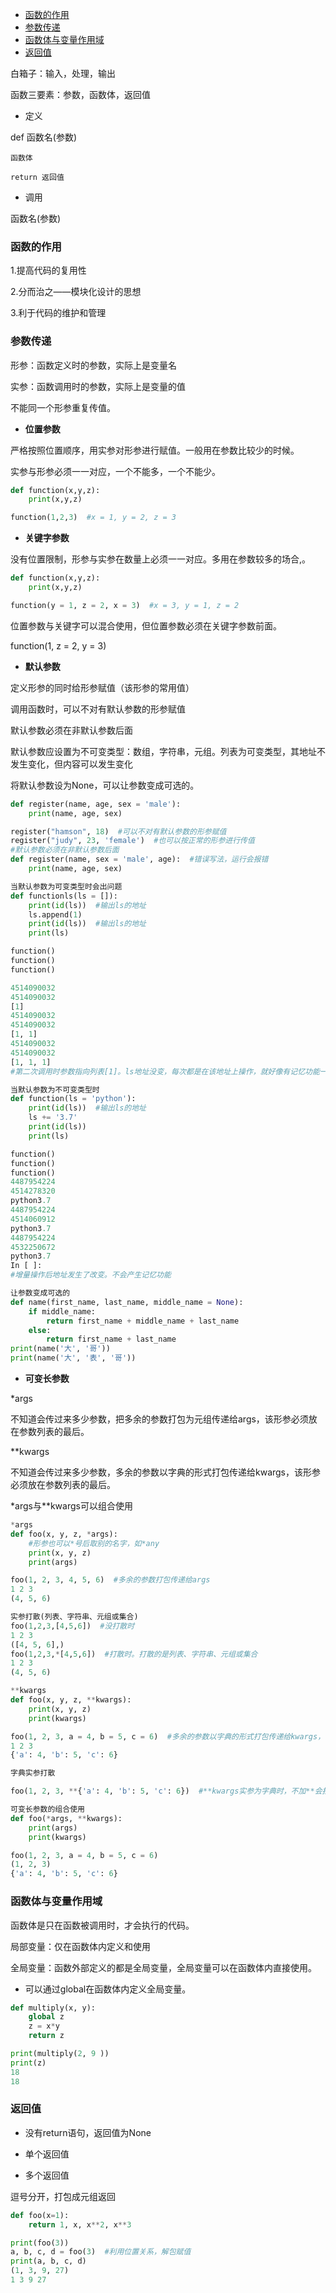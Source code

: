 * [函数的作用](#函数的作用)
* [参数传递](#参数传递)
* [函数体与变量作用域](#函数体与变量作用域)
* [返回值](#返回值)


白箱子：输入，处理，输出

函数三要素：参数，函数体，返回值

- 定义

def 函数名(参数)

	函数体

	return 返回值

- 调用

函数名(参数)

### 函数的作用

1.提高代码的复用性

2.分而治之——模块化设计的思想

3.利于代码的维护和管理

### 参数传递

形参：函数定义时的参数，实际上是变量名

实参：函数调用时的参数，实际上是变量的值

不能同一个形参重复传值。

- **位置参数**

严格按照位置顺序，用实参对形参进行赋值。一般用在参数比较少的时候。

实参与形参必须一一对应，一个不能多，一个不能少。

```python
def function(x,y,z):
	print(x,y,z)

function(1,2,3)  #x = 1, y = 2, z = 3
```
- **关键字参数**

没有位置限制，形参与实参在数量上必须一一对应。多用在参数较多的场合,。
```python
def function(x,y,z):
	print(x,y,z)

function(y = 1, z = 2, x = 3)  #x = 3, y = 1, z = 2
```
位置参数与关键字可以混合使用，但位置参数必须在关键字参数前面。

function(1, z = 2, y = 3)

- **默认参数**

定义形参的同时给形参赋值（该形参的常用值）

调用函数时，可以不对有默认参数的形参赋值

默认参数必须在非默认参数后面

默认参数应设置为不可变类型：数组，字符串，元组。列表为可变类型，其地址不发生变化，但内容可以发生变化

将默认参数设为None，可以让参数变成可选的。
```python
def register(name, age, sex = 'male'):
	print(name, age, sex)

register("hamson", 18)	#可以不对有默认参数的形参赋值
register("judy", 23, 'female')  #也可以按正常的形参进行传值
#默认参数必须在非默认参数后面
def register(name, sex = 'male', age):  #错误写法，运行会报错
	print(name, age, sex)

当默认参数为可变类型时会出问题
def functionls(ls = []):
	print(id(ls))  #输出ls的地址
	ls.append(1)
	print(id(ls))  #输出ls的地址
	print(ls)

function()
function()
function()

4514090032
4514090032
[1]
4514090032
4514090032
[1, 1]
4514090032
4514090032
[1, 1, 1]
#第二次调用时参数指向列表[1]。ls地址没变，每次都是在该地址上操作，就好像有记忆功能一样

当默认参数为不可变类型时
def function(ls = 'python'):
	print(id(ls))  #输出ls的地址
	ls += '3.7'
	print(id(ls))
	print(ls)

function()
function()
function()
4487954224
4514278320
python3.7
4487954224
4514060912
python3.7
4487954224
4532250672
python3.7
In [ ]:
#增量操作后地址发生了改变。不会产生记忆功能

让参数变成可选的
def name(first_name, last_name, middle_name = None):
	if middle_name:
		return first_name + middle_name + last_name
	else:
		return first_name + last_name
print(name('大', '哥'))
print(name('大', '表', '哥'))
```

- **可变长参数**

\*args

不知道会传过来多少参数，把多余的参数打包为元组传递给args，该形参必须放在参数列表的最后。

\*\*kwargs

不知道会传过来多少参数，多余的参数以字典的形式打包传递给kwargs，该形参必须放在参数列表的最后。

\*args与\*\*kwargs可以组合使用
```python
*args
def foo(x, y, z, *args):
	#形参也可以*号后取别的名字，如*any
	print(x, y, z)
	print(args)

foo(1, 2, 3, 4, 5, 6)  #多余的参数打包传递给args
1 2 3
(4, 5, 6)

实参打散(列表、字符串、元组或集合)
foo(1,2,3,[4,5,6])  #没打散时
1 2 3
([4, 5, 6],)
foo(1,2,3,*[4,5,6])  #打散时。打散的是列表、字符串、元组或集合
1 2 3
(4, 5, 6)

**kwargs
def foo(x, y, z, **kwargs):
	print(x, y, z)
	print(kwargs)

foo(1, 2, 3, a = 4, b = 5, c = 6)  #多余的参数以字典的形式打包传递给kwargs，实参以赋值的方式书写。
1 2 3
{'a': 4, 'b': 5, 'c': 6}

字典实参打散

foo(1, 2, 3, **{'a': 4, 'b': 5, 'c': 6})  #**kwargs实参为字典时，不加**会报错。

可变长参数的组合使用
def foo(*args, **kwargs):
	print(args)
	print(kwargs)

foo(1, 2, 3, a = 4, b = 5, c = 6)
(1, 2, 3)
{'a': 4, 'b': 5, 'c': 6}
```

### 函数体与变量作用域

函数体是只在函数被调用时，才会执行的代码。

局部变量：仅在函数体内定义和使用

全局变量：函数外部定义的都是全局变量，全局变量可以在函数体内直接使用。

- 可以通过global在函数体内定义全局变量。
```python
def multiply(x, y):
	global z
	z = x*y
	return z

print(multiply(2, 9 ))
print(z)
18
18
```

### 返回值

- 没有return语句，返回值为None

- 单个返回值

- 多个返回值

逗号分开，打包成元组返回
```python
def foo(x=1):
	return 1, x, x**2, x**3

print(foo(3))
a, b, c, d = foo(3)  #利用位置关系，解包赋值
print(a, b, c, d)
(1, 3, 9, 27)
1 3 9 27
```